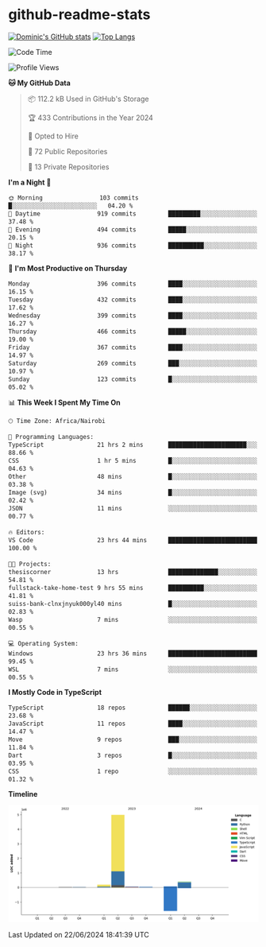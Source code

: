 # github-readme-stats
[![Dominic's GitHub stats](https://github-readme-stats.vercel.app/api?username=Domengo&show_icons=true)](https://github.com/anuraghazra/github-readme-stats)
[![Top Langs](https://github-readme-stats.vercel.app/api/top-langs/?username=Domengo&show_icons=true)](https://github.com/Domengo/github-readme-stats)

<!--START_SECTION:waka-->
![Code Time](http://img.shields.io/badge/Code%20Time-752%20hrs%2034%20mins-blue)

![Profile Views](http://img.shields.io/badge/Profile%20Views-1-blue)

**🐱 My GitHub Data** 

> 📦 112.2 kB Used in GitHub's Storage 
 > 
> 🏆 433 Contributions in the Year 2024
 > 
> 💼 Opted to Hire
 > 
> 📜 72 Public Repositories 
 > 
> 🔑 13 Private Repositories 
 > 
**I'm a Night 🦉** 

```text
🌞 Morning                103 commits         █░░░░░░░░░░░░░░░░░░░░░░░░   04.20 % 
🌆 Daytime                919 commits         █████████░░░░░░░░░░░░░░░░   37.48 % 
🌃 Evening                494 commits         █████░░░░░░░░░░░░░░░░░░░░   20.15 % 
🌙 Night                  936 commits         ██████████░░░░░░░░░░░░░░░   38.17 % 
```
📅 **I'm Most Productive on Thursday** 

```text
Monday                   396 commits         ████░░░░░░░░░░░░░░░░░░░░░   16.15 % 
Tuesday                  432 commits         ████░░░░░░░░░░░░░░░░░░░░░   17.62 % 
Wednesday                399 commits         ████░░░░░░░░░░░░░░░░░░░░░   16.27 % 
Thursday                 466 commits         █████░░░░░░░░░░░░░░░░░░░░   19.00 % 
Friday                   367 commits         ████░░░░░░░░░░░░░░░░░░░░░   14.97 % 
Saturday                 269 commits         ███░░░░░░░░░░░░░░░░░░░░░░   10.97 % 
Sunday                   123 commits         █░░░░░░░░░░░░░░░░░░░░░░░░   05.02 % 
```


📊 **This Week I Spent My Time On** 

```text
🕑︎ Time Zone: Africa/Nairobi

💬 Programming Languages: 
TypeScript               21 hrs 2 mins       ██████████████████████░░░   88.66 % 
CSS                      1 hr 5 mins         █░░░░░░░░░░░░░░░░░░░░░░░░   04.63 % 
Other                    48 mins             █░░░░░░░░░░░░░░░░░░░░░░░░   03.38 % 
Image (svg)              34 mins             █░░░░░░░░░░░░░░░░░░░░░░░░   02.42 % 
JSON                     11 mins             ░░░░░░░░░░░░░░░░░░░░░░░░░   00.77 % 

🔥 Editors: 
VS Code                  23 hrs 44 mins      █████████████████████████   100.00 % 

🐱‍💻 Projects: 
thesiscorner             13 hrs              ██████████████░░░░░░░░░░░   54.81 % 
fullstack-take-home-test 9 hrs 55 mins       ██████████░░░░░░░░░░░░░░░   41.81 % 
suiss-bank-clnxjnyuk000yl40 mins             █░░░░░░░░░░░░░░░░░░░░░░░░   02.83 % 
Wasp                     7 mins              ░░░░░░░░░░░░░░░░░░░░░░░░░   00.55 % 

💻 Operating System: 
Windows                  23 hrs 36 mins      █████████████████████████   99.45 % 
WSL                      7 mins              ░░░░░░░░░░░░░░░░░░░░░░░░░   00.55 % 
```

**I Mostly Code in TypeScript** 

```text
TypeScript               18 repos            ██████░░░░░░░░░░░░░░░░░░░   23.68 % 
JavaScript               11 repos            ████░░░░░░░░░░░░░░░░░░░░░   14.47 % 
Move                     9 repos             ███░░░░░░░░░░░░░░░░░░░░░░   11.84 % 
Dart                     3 repos             █░░░░░░░░░░░░░░░░░░░░░░░░   03.95 % 
CSS                      1 repo              ░░░░░░░░░░░░░░░░░░░░░░░░░   01.32 % 
```



**Timeline**

![Lines of Code chart](https://raw.githubusercontent.com/Domengo/Domengo/main/assets/bar_graph.png)


 Last Updated on 22/06/2024 18:41:39 UTC
<!--END_SECTION:waka-->



